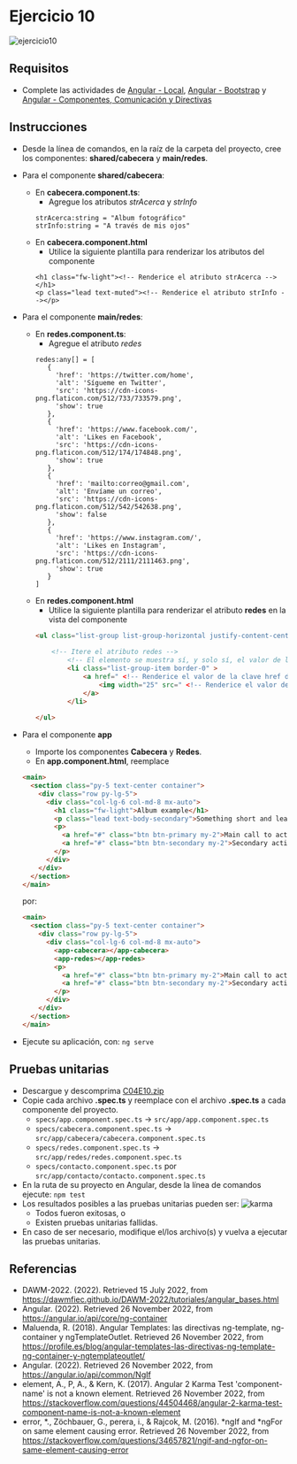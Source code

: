 # Ejercicio 10

![ejercicio10](imagenes/ejercicio10.png)


## Requisitos

* Complete las actividades de [Angular - Local](https://dawmfiec.github.io/DAWM/tutoriales/angular_local.html), [Angular - Bootstrap](https://dawmfiec.github.io/DAWM/tutoriales/angular_bootstrap.html) y [Angular - Componentes, Comunicación y Directivas](https://dawmfiec.github.io/DAWM/tutoriales/angular_bases.html)

## Instrucciones

* Desde la línea de comandos, en la raíz de la carpeta del proyecto, cree los componentes: **shared/cabecera** y **main/redes**.
* Para el componente **shared/cabecera**:
	+ En **cabecera.component.ts**:
		- Agregue los atributos _strAcerca_ y _strInfo_
		```
		strAcerca:string = "Album fotográfico"
        strInfo:string = "A través de mis ojos"
		```
	+ En **cabecera.component.html**
		- Utilice la siguiente plantilla para renderizar los atributos del componente
		```
		<h1 class="fw-light"><!-- Renderice el atributo strAcerca --></h1>
        <p class="lead text-muted"><!-- Renderice el atributo strInfo --></p>
		```
* Para el componente **main/redes**:
	+ En **redes.component.ts**:
		- Agregue el atributo _redes_
		```
		redes:any[] = [
		   {
		     'href': 'https://twitter.com/home',
		     'alt': 'Sígueme en Twitter',
		     'src': 'https://cdn-icons-png.flaticon.com/512/733/733579.png',
		     'show': true
		   },
		   {
		     'href': 'https://www.facebook.com/',
		     'alt': 'Likes en Facebook',
		     'src': 'https://cdn-icons-png.flaticon.com/512/174/174848.png',
		     'show': true
		   },
		   {
		     'href': 'mailto:correo@gmail.com',
		     'alt': 'Envíame un correo',
		     'src': 'https://cdn-icons-png.flaticon.com/512/542/542638.png',
		     'show': false
		   },
		   {
		     'href': 'https://www.instagram.com/',
		     'alt': 'Likes en Instagram',
		     'src': 'https://cdn-icons-png.flaticon.com/512/2111/2111463.png',
		     'show': true
		   }
		]
		```
	+ En **redes.component.html**
		- Utilice la siguiente plantilla para renderizar el atributo  **redes** en la vista del componente
		```html
		<ul class="list-group list-group-horizontal justify-content-center mb-5">
			
			<!-- Itere el atributo redes -->
				<!-- El elemento se muestra sí, y solo sí, el valor de la clave show es true -->
				<li class="list-group-item border-0" >
					<a href=" <!-- Renderice el valor de la clave href del elemento --> " class="text-primary">
						<img width="25" src=" <!-- Renderice el valor de la clave src del elemento --> " alt=" <!-- Renderice el valor de la clave alt del elemento --> ">
					</a>
				</li>
			
		</ul>
		```
* Para el componente **app**
	+ Importe los componentes **Cabecera** y **Redes**.
  	+ En **app.component.html**, reemplace

	```html
 	<main>
	  <section class="py-5 text-center container">
	    <div class="row py-lg-5">
	      <div class="col-lg-6 col-md-8 mx-auto">
	        <h1 class="fw-light">Album example</h1>
        	<p class="lead text-body-secondary">Something short and leading about the collection below—its contents, the creator, etc. Make it short and sweet, but not too short so folks don’t simply skip over it entirely.</p>
	        <p>
	          <a href="#" class="btn btn-primary my-2">Main call to action</a>
	          <a href="#" class="btn btn-secondary my-2">Secondary action</a>
	        </p>
	      </div>
	    </div>
	  </section>
	</main>
 	```
  	por:

	```html
 	<main>
	  <section class="py-5 text-center container">
	    <div class="row py-lg-5">
	      <div class="col-lg-6 col-md-8 mx-auto">
	        <app-cabecera></app-cabecera>
	        <app-redes></app-redes>
	        <p>
	          <a href="#" class="btn btn-primary my-2">Main call to action</a>
	          <a href="#" class="btn btn-secondary my-2">Secondary action</a>
	        </p>
	      </div>
	    </div>
	  </section>
	</main>
	```
* Ejecute su aplicación, con: `ng serve`


## Pruebas unitarias

* Descargue y descomprima [C04E10.zip](../../zips/C04E10.zip)
* Copie cada archivo **.spec.ts** y reemplace con el archivo **.spec.ts** a cada componente del proyecto.
	+ `specs/app.component.spec.ts` -> `src/app/app.component.spec.ts`
	+ `specs/cabecera.component.spec.ts` -> `src/app/cabecera/cabecera.component.spec.ts`
	+ `specs/redes.component.spec.ts` -> `src/app/redes/redes.component.spec.ts`
	+ `specs/contacto.component.spec.ts` por `src/app/contacto/contacto.component.spec.ts`
* En la ruta de su proyecto en Angular, desde la línea de comandos ejecute: `npm test`
* Los resultados posibles a las pruebas unitarias pueden ser: 
	![karma](imagenes/karma.png)
	+ Todos fueron exitosas, o
	+ Existen pruebas unitarias fallidas.
* En caso de ser necesario, modifique el/los archivo(s) y vuelva a ejecutar las pruebas unitarias. 

## Referencias 

* DAWM-2022. (2022). Retrieved 15 July 2022, from https://dawmfiec.github.io/DAWM-2022/tutoriales/angular_bases.html
* Angular. (2022). Retrieved 26 November 2022, from https://angular.io/api/core/ng-container
* Maluenda, R. (2018). Angular Templates: las directivas ng-template, ng-container y ngTemplateOutlet. Retrieved 26 November 2022, from https://profile.es/blog/angular-templates-las-directivas-ng-template-ng-container-y-ngtemplateoutlet/
* Angular. (2022). Retrieved 26 November 2022, from https://angular.io/api/common/NgIf
* element, A., P, A., & Kern, K. (2017). Angular 2 Karma Test 'component-name' is not a known element. Retrieved 26 November 2022, from https://stackoverflow.com/questions/44504468/angular-2-karma-test-component-name-is-not-a-known-element
* error, *., Z&#246;chbauer, G., perera, i., & Rajcok, M. (2016). *ngIf and *ngFor on same element causing error. Retrieved 26 November 2022, from https://stackoverflow.com/questions/34657821/ngif-and-ngfor-on-same-element-causing-error
